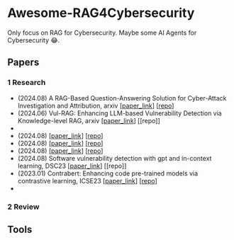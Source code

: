 # Awesome-RAG4Cybersecurity
Only focus on RAG for Cybersecurity. Maybe some AI Agents for Cybersecurity 😂.
## Papers

### 1 Research
 - (2024.08) A RAG-Based Question-Answering Solution for Cyber-Attack Investigation and Attribution, arxiv \[[paper_link](https://arxiv.org/abs/2408.06272)\]  \[[repo](https://github.com/sampathrajapaksha/RAG-based-QA)\]
 - (2024.06) Vul-RAG: Enhancing LLM-based Vulnerability Detection via Knowledge-level RAG, arxiv \[[paper_link](https://arxiv.org/abs/2406.11147)\]  \[[repo]\]
 - 
 - (2024.08) \[[paper_link]()\]  \[[repo]()\]
 - (2024.08) \[[paper_link]()\]  \[[repo]()\]
 - (2024.08) \[[paper_link]()\]  \[[repo]()\]
 - (2024.08) Software vulnerability detection with gpt and in-context learning, DSC23 \[[paper_link](https://ieeexplore.ieee.org/abstract/document/10381286)\]  \[[repo]\]
 - (2023.01) Contrabert: Enhancing code pre-trained models via contrastive learning, ICSE23 \[[paper_link](https://arxiv.org/abs/2301.09072)\]  \[[repo](https://github.com/shangqing-liu/ContraBERT)\]
 - 
 



### 2 Review




## Tools

